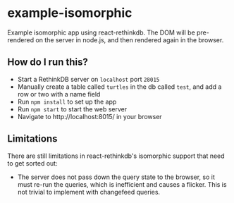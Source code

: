 # example-isomorphic

Example isomorphic app using react-rethinkdb. The DOM will be pre-rendered on
the server in node.js, and then rendered again in the browser.

## How do I run this?

* Start a RethinkDB server on `localhost` port `28015`
* Manually create a table called `turtles` in the db called `test`, and add a
  row or two with a name field
* Run `npm install` to set up the app
* Run `npm start` to start the web server
* Navigate to http://localhost:8015/ in your browser

## Limitations

There are still limitations in react-rethinkdb's isomorphic support that need
to get sorted out:

* The server does not pass down the query state to the browser, so it must
  re-run the queries, which is inefficient and causes a flicker. This is not
  trivial to implement with changefeed queries.

